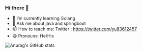 ### Hi there 👋


- 🌱 I’m currently learning Golang
- 💬 Ask me about java and springboot
- 📫 How to reach me: Twitter : https://twitter.com/yu83612457
- 😄 Pronouns: He/His


![Anurag's GitHub stats](https://github-readme-stats.vercel.app/api?username=CadeYu&count_private=true)
